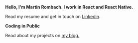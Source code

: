 **Hello, I'm Martin Rombach. I work in React and React Native.**  

Read my resume and get in touch on <a href="https://www.linkedin.com/in/martin-rombach-0a67b266/">Linkedin</a>.

**Coding in Public**

Read about my projects on <a href="https://dev.to/martinrombach88"> my blog. </a>
